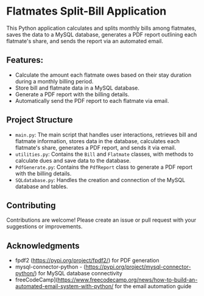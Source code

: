 # Flatmates Split-Bill Application

This Python application calculates and splits monthly bills among flatmates, saves the data to a MySQL database, generates a PDF report outlining each flatmate's share, and sends the report via an automated email.

## Features:
- Calculate the amount each flatmate owes based on their stay duration during a monthly billing period.
- Store bill and flatmate data in a MySQL database.
- Generate a PDF report with the billing details.
- Automatically send the PDF report to each flatmate via email.

## Project Structure
- `main.py`: The main script that handles user interactions, retrieves bill and flatmate information, stores data in the database, calculates each flatmate's share, generates a PDF report, and sends it via email.
- `utilities.py`: Contains the `Bill` and `Flatmate` classes, with methods to calculate dues and save data to the database.
- `PdfGenerate.py`: Contains the `PdfReport` class to generate a PDF report with the billing details.
- `SQLdatabase.py`: Handles the creation and connection of the MySQL database and tables.

## Contributing
Contributions are welcome! Please create an issue or pull request with your suggestions or improvements.


## Acknowledgments
- fpdf2 (https://pypi.org/project/fpdf2/) for PDF generation
- mysql-connector-python - (https://pypi.org/project/mysql-connector-python/) for MySQL database connectivity
- freeCodeCamp](https://www.freecodecamp.org/news/how-to-build-an-automated-email-system-with-python/ for the email automation guide
